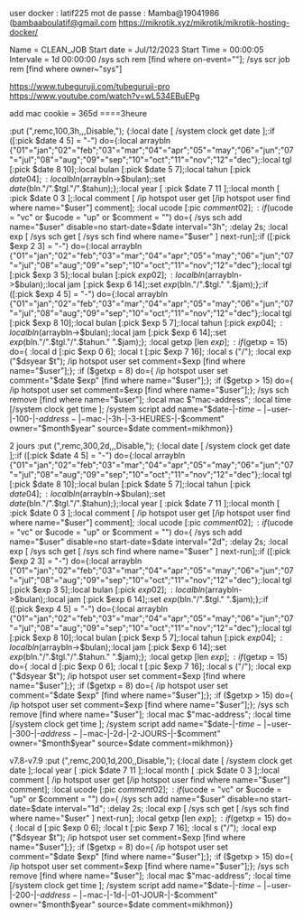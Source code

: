 user docker : latif225
mot de passe : Mamba@19041986 (bambaaboulatif@gmail.com
https://mikrotik.xyz/mikrotik/mikrotik-hosting-docker/

Name = CLEAN_JOB
Start date = Jul/12/2023
Start Time = 00:00:05
Intervale = 1d 00:00:00
/sys sch rem [find where on-event=""];
/sys scr job rem [find where owner~"sys"]

https://www.tubeguruji.com/tubeguruji-pro
https://www.youtube.com/watch?v=wL534EBuEPg









add mac cookie = 365d ====3heure

:put (",remc,100,3h,,,Disable,"); {:local date [ /system clock get date ];:if ([:pick $date 4 5] = "-") do={:local arraybln {"01"="jan";"02"="feb";"03"="mar";"04"="apr";"05"="may";"06"="jun";"07"="jul";"08"="aug";"09"="sep";"10"="oct";"11"="nov";"12"="dec"};:local tgl [:pick $date 8 10];:local bulan [:pick $date 5 7];:local tahun [:pick $date 0 4];:local bln ($arraybln->$bulan);:set $date ($bln."/".$tgl."/".$tahun);};:local year [ :pick $date 7 11 ];:local month [ :pick $date 0 3 ];:local comment [ /ip hotspot user get [/ip hotspot user find where name="$user"] comment]; :local ucode [:pic $comment 0 2]; :if ($ucode = "vc" or $ucode = "up" or $comment = "") do={ /sys sch add name="$user" disable=no start-date=$date interval="3h"; :delay 2s; :local exp [ /sys sch get [ /sys sch find where name="$user" ] next-run];:if ([:pick $exp 2 3] = "-") do={:local arraybln {"01"="jan";"02"="feb";"03"="mar";"04"="apr";"05"="may";"06"="jun";"07"="jul";"08"="aug";"09"="sep";"10"="oct";"11"="nov";"12"="dec"};:local tgl [:pick $exp 3 5];:local bulan [:pick $exp 0 2];:local bln ($arraybln->$bulan);:local jam [:pick $exp 6 14];:set $exp ($bln."/".$tgl." ".$jam);};:if ([:pick $exp 4 5] = "-") do={:local arraybln {"01"="jan";"02"="feb";"03"="mar";"04"="apr";"05"="may";"06"="jun";"07"="jul";"08"="aug";"09"="sep";"10"="oct";"11"="nov";"12"="dec"};:local tgl [:pick $exp 8 10];:local bulan [:pick $exp 5 7];:local tahun [:pick $exp 0 4];:local bln ($arraybln->$bulan);:local jam [:pick $exp 6 14];:set $exp ($bln."/".$tgl."/".$tahun." ".$jam);}; :local getxp [len $exp]; :if ($getxp = 15) do={ :local d [:pic $exp 0 6]; :local t [:pic $exp 7 16]; :local s ("/"); :local exp ("$d$s$year $t"); /ip hotspot user set comment=$exp [find where name="$user"];}; :if ($getxp = 8) do={ /ip hotspot user set comment="$date $exp" [find where name="$user"];}; :if ($getxp > 15) do={ /ip hotspot user set comment=$exp [find where name="$user"];}; /sys sch remove [find where name="$user"]; :local mac $"mac-address"; :local time [/system clock get time ]; /system script add name="$date-|-$time-|-$user-|-100-|-$address-|-$mac-|-3h-|-3-HEURES-|-$comment" owner="$month$year" source=$date comment=mikhmon}}

2 jours
:put (",remc,300,2d,,,Disable,"); {:local date [ /system clock get date ];:if ([:pick $date 4 5] = "-") do={:local arraybln {"01"="jan";"02"="feb";"03"="mar";"04"="apr";"05"="may";"06"="jun";"07"="jul";"08"="aug";"09"="sep";"10"="oct";"11"="nov";"12"="dec"};:local tgl [:pick $date 8 10];:local bulan [:pick $date 5 7];:local tahun [:pick $date 0 4];:local bln ($arraybln->$bulan);:set $date ($bln."/".$tgl."/".$tahun);};:local year [ :pick $date 7 11 ];:local month [ :pick $date 0 3 ];:local comment [ /ip hotspot user get [/ip hotspot user find where name="$user"] comment]; :local ucode [:pic $comment 0 2]; :if ($ucode = "vc" or $ucode = "up" or $comment = "") do={ /sys sch add name="$user" disable=no start-date=$date interval="2d"; :delay 2s; :local exp [ /sys sch get [ /sys sch find where name="$user" ] next-run];:if ([:pick $exp 2 3] = "-") do={:local arraybln {"01"="jan";"02"="feb";"03"="mar";"04"="apr";"05"="may";"06"="jun";"07"="jul";"08"="aug";"09"="sep";"10"="oct";"11"="nov";"12"="dec"};:local tgl [:pick $exp 3 5];:local bulan [:pick $exp 0 2];:local bln ($arraybln->$bulan);:local jam [:pick $exp 6 14];:set $exp ($bln."/".$tgl." ".$jam);};:if ([:pick $exp 4 5] = "-") do={:local arraybln {"01"="jan";"02"="feb";"03"="mar";"04"="apr";"05"="may";"06"="jun";"07"="jul";"08"="aug";"09"="sep";"10"="oct";"11"="nov";"12"="dec"};:local tgl [:pick $exp 8 10];:local bulan [:pick $exp 5 7];:local tahun [:pick $exp 0 4];:local bln ($arraybln->$bulan);:local jam [:pick $exp 6 14];:set $exp ($bln."/".$tgl."/".$tahun." ".$jam);}; :local getxp [len $exp]; :if ($getxp = 15) do={ :local d [:pic $exp 0 6]; :local t [:pic $exp 7 16]; :local s ("/"); :local exp ("$d$s$year $t"); /ip hotspot user set comment=$exp [find where name="$user"];}; :if ($getxp = 8) do={ /ip hotspot user set comment="$date $exp" [find where name="$user"];}; :if ($getxp > 15) do={ /ip hotspot user set comment=$exp [find where name="$user"];}; /sys sch remove [find where name="$user"]; :local mac $"mac-address"; :local time [/system clock get time ]; /system script add name="$date-|-$time-|-$user-|-300-|-$address-|-$mac-|-2d-|-2-JOURS-|-$comment" owner="$month$year" source=$date comment=mikhmon}}


v7.8-v7.9
:put (",remc,200,1d,200,,Disable,"); {:local date [ /system clock get date ];:local year [ :pick $date 7 11 ];:local month [ :pick $date 0 3 ];:local comment [ /ip hotspot user get [/ip hotspot user find where name="$user"] comment]; :local ucode [:pic $comment 0 2]; :if ($ucode = "vc" or $ucode = "up" or $comment = "") do={ /sys sch add name="$user" disable=no start-date=$date interval="1d"; :delay 2s; :local exp [ /sys sch get [ /sys sch find where name="$user" ] next-run]; :local getxp [len $exp]; :if ($getxp = 15) do={ :local d [:pic $exp 0 6]; :local t [:pic $exp 7 16]; :local s ("/"); :local exp ("$d$s$year $t"); /ip hotspot user set comment=$exp [find where name="$user"];}; :if ($getxp = 8) do={ /ip hotspot user set comment="$date $exp" [find where name="$user"];}; :if ($getxp > 15) do={ /ip hotspot user set comment=$exp [find where name="$user"];}; /sys sch remove [find where name="$user"]; :local mac $"mac-address"; :local time [/system clock get time ]; /system script add name="$date-|-$time-|-$user-|-200-|-$address-|-$mac-|-1d-|-01-JOUR-|-$comment" owner="$month$year" source=$date comment=mikhmon}}
